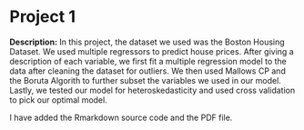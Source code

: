 # Project 1

**Description:** In this project, the dataset we used was the Boston Housing Dataset. We used multiple regressors to predict house prices. After giving a description of each variable, we first fit a multiple regression model to the data after cleaning the dataset for outliers. We then used Mallows CP and the Boruta Algorith to further subset the variables we used in our model. Lastly, we tested our model for heteroskedasticity and used cross validation to pick our optimal model. 

I have added the Rmarkdown source code and the PDF file. 
